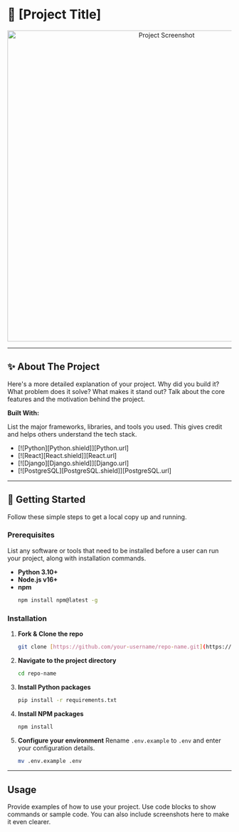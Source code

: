 # 🚀 [Project Title]

<div align="center">
  <img src="https://via.placeholder.com/700x350.png?text=Your+Project+Screenshot" alt="Project Screenshot" width="700">
</div>

---

## ✨ About The Project

Here's a more detailed explanation of your project. Why did you build it? What problem does it solve? What makes it stand out? Talk about the core features and the motivation behind the project.

**Built With:**

List the major frameworks, libraries, and tools you used. This gives credit and helps others understand the tech stack.

* [![Python][Python.shield]][Python.url]
* [![React][React.shield]][React.url]
* [![Django][Django.shield]][Django.url]
* [![PostgreSQL][PostgreSQL.shield]][PostgreSQL.url]

---

## 🏁 Getting Started

Follow these simple steps to get a local copy up and running.

### Prerequisites

List any software or tools that need to be installed before a user can run your project, along with installation commands.

* **Python 3.10+**
* **Node.js v16+**
* **npm**
    ```sh
    npm install npm@latest -g
    ```

### Installation

1.  **Fork & Clone the repo**
    ```sh
    git clone [https://github.com/your-username/repo-name.git](https://github.com/your-username/repo-name.git)
    ```
2.  **Navigate to the project directory**
    ```sh
    cd repo-name
    ```
3.  **Install Python packages**
    ```sh
    pip install -r requirements.txt
    ```
4.  **Install NPM packages**
    ```sh
    npm install
    ```
5.  **Configure your environment**
    Rename `.env.example` to `.env` and enter your configuration details.
    ```sh
    mv .env.example .env
    ```

---

## Usage

Provide examples of how to use your project. Use code blocks to show commands or sample code. You can also include screenshots here to make it even clearer.
